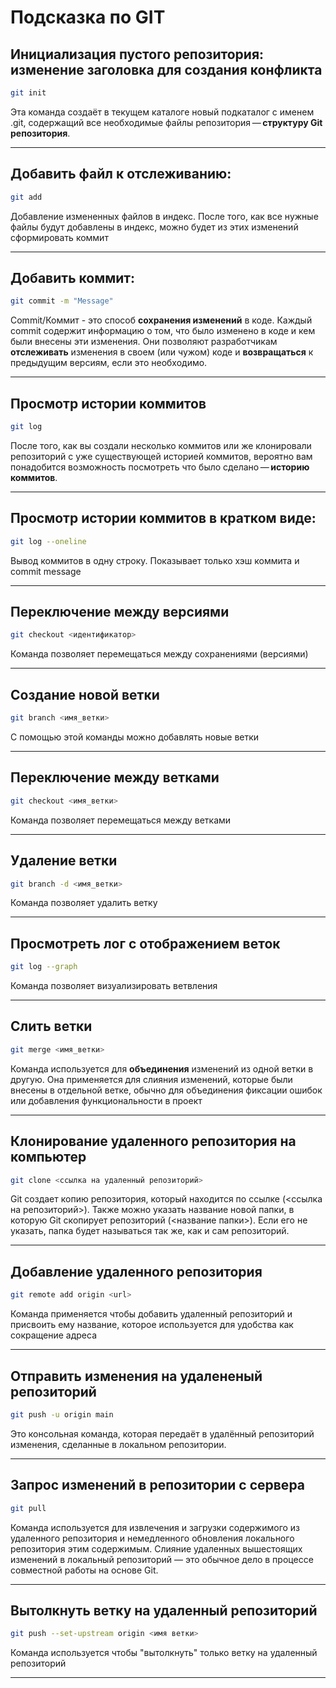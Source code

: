 # Подсказка по GIT

## Инициализация пустого репозитория: изменение заголовка для создания конфликта
```sh
git init
```
Эта команда создаёт в текущем каталоге новый подкаталог с именем .git, содержащий все необходимые файлы репозитория — **структуру Git репозитория**.
***
## Добавить файл к отслеживанию:
```sh
git add
```
Добавление измененных файлов в индекс. После того, как все нужные файлы будут добавлены в индекс, можно будет из этих изменений сформировать коммит
***
## Добавить коммит:
```sh
git commit -m "Message"
```
Commit/Коммит - это способ **сохранения изменений** в коде. Каждый commit содержит информацию о том, что было изменено в коде и кем были внесены эти изменения. Они позволяют разработчикам **отслеживать** изменения в своем (или чужом) коде и **возвращаться** к предыдущим версиям, если это необходимо.
***
## Просмотр истории коммитов
```sh
git log
```
После того, как вы создали несколько коммитов или же клонировали репозиторий с уже существующей историей коммитов, вероятно вам понадобится возможность посмотреть что было сделано — **историю коммитов**.
***
## Просмотр истории коммитов в кратком виде:
```sh
git log --oneline
```
Вывод коммитов в одну строку. Показывает только хэш коммита и commit message
***
## Переключение между версиями 
```sh
git checkout <идентификатор>
```
Команда позволяет перемещаться между сохранениями (версиями)
***
## Создание новой ветки 
```sh
git branch <имя_ветки>
```
C помощью этой команды можно добавлять новые ветки
***
## Переключение между ветками 
```sh
git checkout <имя_ветки>
```
Команда позволяет перемещаться между ветками
***
## Удаление ветки 
```sh
git branch -d <имя_ветки>
```
Команда позволяет удалить ветку
***
## Просмотреть лог с отображением веток
```sh
git log --graph
```
Команда позволяет визуализировать ветвления
***
## Слить ветки 
```sh
git merge <имя_ветки>
```
Команда используется для **объединения** изменений из одной ветки в другую. Она применяется для слияния изменений, которые были внесены в отдельной ветке, обычно для объединения фиксации ошибок или добавления функциональности в проект
***
## Клонирование удаленного репозитория на компьютер 
```sh
git clone <ссылка на удаленный репозиторий>
```
Git создает копию репозитория, который находится по ссылке (<ссылка на репозиторий>). Также можно указать название новой папки, в которую Git скопирует репозиторий (<название папки>). Если его не указать, папка будет называться так же, как и сам репозиторий.
***
## Добавление удаленного репозитория 
```sh
git remote add origin <url>
```
Команда применяется чтобы добавить удаленный репозиторий и присвоить ему название, которое используется для удобства как сокращение адреса
***
## Отправить изменения на удалененый репозиторий 
```sh
git push -u origin main
```
Это консольная команда, которая передаёт в удалённый репозиторий изменения, сделанные в локальном репозитории.
***
## Запрос изменений в репозитории с сервера
```sh
git pull 
```
Команда используется для извлечения и загрузки содержимого из удаленного репозитория и немедленного обновления локального репозитория этим содержимым. Слияние удаленных вышестоящих изменений в локальный репозиторий — это обычное дело в процессе совместной работы на основе Git.
***
## Вытолкнуть ветку на удаленный репозиторий 
```sh
git push --set-upstream origin <имя ветки>
```
Команда используется чтобы "вытолкнуть" только ветку на удаленный репозиторий
***
